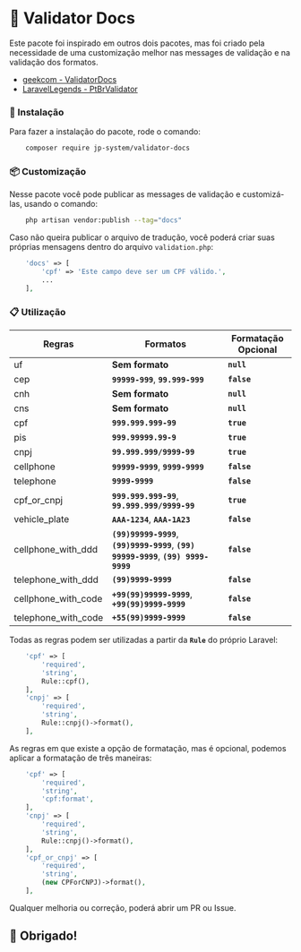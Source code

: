 # 📌 Validator Docs

Este pacote foi inspirado em outros dois pacotes, mas foi criado pela necessidade de uma customização melhor nas messages de validação e na validação dos formatos.

- [geekcom - ValidatorDocs](https://github.com/geekcom/validator-docs)
- [LaravelLegends - PtBrValidator](https://github.com/LaravelLegends/pt-br-validator)

### 🔧 Instalação

Para fazer a instalação do pacote, rode o comando:

```bash
    composer require jp-system/validator-docs
```

### 📦 Customização

Nesse pacote você pode publicar as messages de validação e customizá-las, usando o comando:

```bash
    php artisan vendor:publish --tag="docs"
```

Caso não queira publicar o arquivo de tradução, você poderá criar suas próprias mensagens dentro do arquivo `validation.php`:

```php
    'docs' => [
        'cpf' => 'Este campo deve ser um CPF válido.',
        ...
    ],
```

### 📋 Utilização

| Regras              | Formatos                                                                               | Formatação Opcional |
| ------------------- | -------------------------------------------------------------------------------------- | ------------------- |
| uf                  | **Sem formato**                                                                        | **`null`**          |
| cep                 | **`99999-999`**, **`99.999-999`**                                                      | **`false`**         |
| cnh                 | **Sem formato**                                                                        | **`null`**          |
| cns                 | **Sem formato**                                                                        | **`null`**          |
| cpf                 | **`999.999.999-99`**                                                                   | **`true`**          |
| pis                 | **`999.99999.99-9`**                                                                   | **`true`**          |
| cnpj                | **`99.999.999/9999-99`**                                                               | **`true`**          |
| cellphone           | **`99999-9999`**, **`9999-9999`**                                                      | **`false`**         |
| telephone           | **`9999-9999`**                                                                        | **`false`**         |
| cpf_or_cnpj         | **`999.999.999-99`**, **`99.999.999/9999-99`**                                         | **`true`**          |
| vehicle_plate       | **`AAA-1234`**, **`AAA-1A23`**                                                         | **`false`**         |
| cellphone_with_ddd  | **`(99)99999-9999`**, **`(99)9999-9999`**, **`(99) 99999-9999`**, **`(99) 9999-9999`** | **`false`**         |
| telephone_with_ddd  | **`(99)9999-9999`**                                                                    | **`false`**         |
| cellphone_with_code | **`+99(99)99999-9999`**, **`+99(99)9999-9999`**                                        | **`false`**         |
| telephone_with_code | **`+55(99)9999-9999`**                                                                 | **`false`**         |

Todas as regras podem ser utilizadas a partir da **`Rule`** do próprio Laravel:

```php
    'cpf' => [
        'required',
        'string',
        Rule::cpf(),
    ],
    'cnpj' => [
        'required',
        'string',
        Rule::cnpj()->format(),
    ],
```

As regras em que existe a opção de formatação, mas é opcional, podemos aplicar a formatação de três maneiras:

```php
    'cpf' => [
        'required',
        'string',
        'cpf:format',
    ],
    'cnpj' => [
        'required',
        'string',
        Rule::cnpj()->format(),
    ],
    'cpf_or_cnpj' => [
        'required',
        'string',
        (new CPForCNPJ)->format(),
    ],
```

Qualquer melhoria ou correção, poderá abrir um PR ou Issue.

## 🚀 Obrigado!
